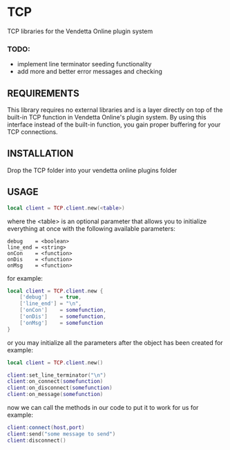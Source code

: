 # TCP
TCP libraries for the Vendetta Online plugin system
### TODO: 
* implement line terminator seeding functionality
* add more and better error messages and checking
## REQUIREMENTS
This library requires no external libraries and is a layer directly on top of the built-in TCP function in Vendetta Online's plugin system. By using this interface instead of the built-in function, you gain proper buffering for your TCP connections.
## INSTALLATION
Drop the TCP folder into your vendetta online plugins folder
## USAGE

```lua
local client = TCP.client.new(<table>)
```
where the \<table\> is an optional parameter that allows you to initialize everything at once with the following available parameters:
```
debug    = <boolean>
line_end = <string>
onCon    = <function>
onDis    = <function>
onMsg    = <function>
```
for example:

```lua
local client = TCP.client.new {
    ['debug']    = true,
    ['line_end'] = "\n",
    ['onCon']    = somefunction,
    ['onDis']    = somefunction,
    ['onMsg']    = somefunction
}
```

or you may initialize all the parameters after the object has been created
for example:
```lua
local client = TCP.client.new()

client:set_line_terminator("\n")
client:on_connect(somefunction)
client:on_disconnect(somefunction)
client:on_message(somefunction)
```
now we can call the methods in our code to put it to work for us
for example:
```lua
client:connect(host,port)
client:send("some message to send")
client:disconnect()
```
